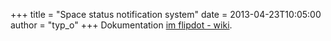 +++
title = "Space status notification system"
date = 2013-04-23T10:05:00
author = "typ_o"
+++
Dokumentation [im flipdot -
wiki](http://flipdot.org/wiki/index.php?title=Status_Notification_System).
